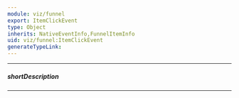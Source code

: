 ```yaml
---
module: viz/funnel
export: ItemClickEvent
type: Object
inherits: NativeEventInfo,FunnelItemInfo
uid: viz/funnel:ItemClickEvent
generateTypeLink: 
---
```

---
##### shortDescription
<!-- Description goes here -->

---
<!-- Description goes here -->